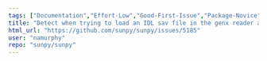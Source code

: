 ```yaml
---
tags: ["Documentation","Effort-Low","Good-First-Issue","Package-Novice","Priority-Medium","io"]
title: "Detect when trying to load an IDL sav file in the genx reader and redirect users to scipy.io.readsav"
html_url: "https://github.com/sunpy/sunpy/issues/5185"
user: "namurphy"
repo: "sunpy/sunpy"
---
```



